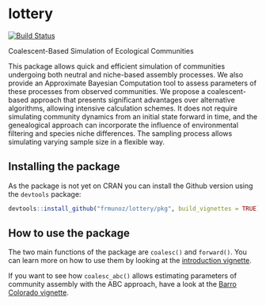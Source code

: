 # lottery
[![Build Status](https://travis-ci.org/frmunoz/lottery.svg?branch=master)](https://travis-ci.org/frmunoz/lottery)

Coalescent-Based Simulation of Ecological Communities

This package allows quick and efficient simulation of communities undergoing both neutral and niche-based assembly processes. We also provide an Approximate Bayesian Computation tool to assess parameters of these processes from observed communities.
We propose a coalescent-based approach that presents significant advantages over alternative algorithms, allowing intensive calculation schemes. It does not require simulating community dynamics from an initial state forward in time, and the genealogical approach can incorporate the influence of environmental filtering and species niche differences. The sampling process allows simulating varying sample size in a flexible way.


## Installing the package

As the package is not yet on CRAN you can install the Github version using the `devtools` package:
```r
devtools::install_github("frmunoz/lottery/pkg", build_vignettes = TRUE)
```

## How to use the package

The two main functions of the package are `coalesc()` and `forward()`. You can learn more on how to use them by looking at the [introduction vignette](pkg/vignettes/coalesc_vignette.Rmd).

If you want to see how `coalesc_abc()` allows estimating parameters of community assembly with the ABC approach, have a look at the [Barro Colorado vignette](pkg/vignettes/Barro_Colorado.Rmd).
